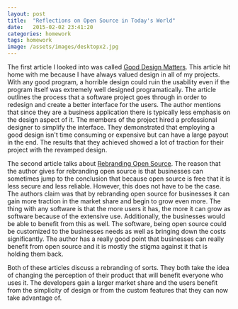 ```yaml
---
layout: post
title:  "Reflections on Open Source in Today's World"
date:   2015-02-02 23:41:20
categories: homework
tags: homework
image: /assets/images/desktopx2.jpg
---
```


The first article I looked into was called [Good Design Matters](http://opensource.com/life/15/2/good-design-matters-open-source-projects). This article hit home with me because I have always valued design in all of my projects. With any good program, a horrible design could ruin the usability even if the program itself was extremely well designed programatically. The article outlines the process that a software project goes through in order to redesign and create a better interface for the users. The author mentions that since they are a business application there is typically less emphasis on the design aspect of it. The members of the project hired a professional designer to simplify the interface. They demonstrated that employing a good design isn't time consuming or expensive but can have a large payout in the end. The results that they achieved showed a lot of traction for their project with the revamped design.

The second article talks about [Rebranding Open Source](http://opensource.com/life/14/10/community-software-and-future-foss). The reason that the author gives for rebranding open source is that businesses can sometimes jump to the conclusion that because open source is free that it is less secure and less reliable. However, this does not have to be the case. The authors claim was that by rebranding open source for businesses it can gain more traction in the market share and begin to grow even more. The thing with any software is that the more users it has, the more it can grow as software because of the extensive use. Additionally, the businesses would be able to benefit from this as well. The software, being open source could be customized to the businesses needs as well as bringing down the costs significantly. The author has a really good point that businesses can really benefit from open source and it is mostly the stigma against it that is holding them back.

Both of these articles discuss a rebranding of sorts. They both take the idea of changing the perception of their product that will benefit everyone who uses it. The developers gain a larger market share and the users benefit from the simplicity of design or from the custom features that they can now take advantage of. 